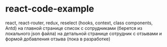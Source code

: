 # react-code-example
react, react-router, redux, reselect
(hooks, context, class components, Antd)
на главной странице список с сотрудниками (берется из локального json файла)
на детальной странице сотрудник с отзывами и формой добавления отзыва (пока в разработке)

